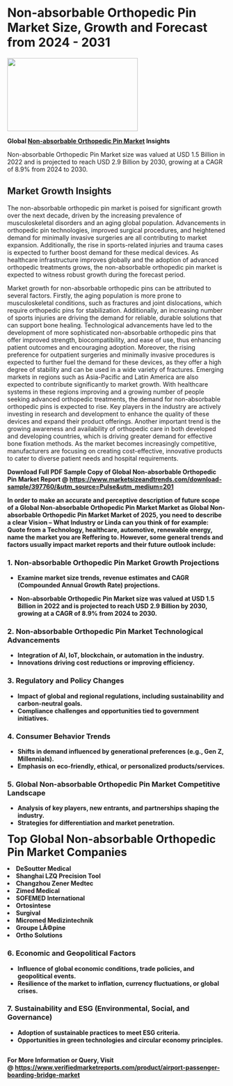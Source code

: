 <H1>Non-absorbable Orthopedic Pin Market Size, Growth and Forecast from 2024 - 2031</H1><img class="aligncenter size-medium wp-image-584254" src="https://thirdeyenews.in/wp-content/uploads/2024/09/Global-Market-Research-300x168.jpeg" alt="" width="300" height="168" /><p><strong>Global&nbsp;<a href="https://www.marketsizeandtrends.com/download-sample/397760/&amp;utm_source=Pulse&amp;utm_medium=201">Non-absorbable Orthopedic Pin Market</a> Insights</strong></p><p>Non-absorbable Orthopedic Pin Market size was valued at USD 1.5 Billion in 2022 and is projected to reach USD 2.9 Billion by 2030, growing at a CAGR of 8.9% from 2024 to 2030.</p><p><h2>Market Growth Insights</h2> <p>The non-absorbable orthopedic pin market is poised for significant growth over the next decade, driven by the increasing prevalence of musculoskeletal disorders and an aging global population. Advancements in orthopedic pin technologies, improved surgical procedures, and heightened demand for minimally invasive surgeries are all contributing to market expansion. Additionally, the rise in sports-related injuries and trauma cases is expected to further boost demand for these medical devices. As healthcare infrastructure improves globally and the adoption of advanced orthopedic treatments grows, the non-absorbable orthopedic pin market is expected to witness robust growth during the forecast period.</p> <p><strong></strong></p> <p>Market growth for non-absorbable orthopedic pins can be attributed to several factors. Firstly, the aging population is more prone to musculoskeletal conditions, such as fractures and joint dislocations, which require orthopedic pins for stabilization. Additionally, an increasing number of sports injuries are driving the demand for reliable, durable solutions that can support bone healing. Technological advancements have led to the development of more sophisticated non-absorbable orthopedic pins that offer improved strength, biocompatibility, and ease of use, thus enhancing patient outcomes and encouraging adoption. Moreover, the rising preference for outpatient surgeries and minimally invasive procedures is expected to further fuel the demand for these devices, as they offer a high degree of stability and can be used in a wide variety of fractures. Emerging markets in regions such as Asia-Pacific and Latin America are also expected to contribute significantly to market growth. With healthcare systems in these regions improving and a growing number of people seeking advanced orthopedic treatments, the demand for non-absorbable orthopedic pins is expected to rise. Key players in the industry are actively investing in research and development to enhance the quality of these devices and expand their product offerings. Another important trend is the growing awareness and availability of orthopedic care in both developed and developing countries, which is driving greater demand for effective bone fixation methods. As the market becomes increasingly competitive, manufacturers are focusing on creating cost-effective, innovative products to cater to diverse patient needs and hospital requirements.</p> <p><strong></p><p><span class=""><strong>Download Full PDF Sample Copy of Global Non-absorbable Orthopedic Pin Market Report</strong> @ <a href="https://www.marketsizeandtrends.com/download-sample/397760/&amp;utm_source=Pulse&amp;utm_medium=201" target="_blank">https://www.marketsizeandtrends.com/download-sample/397760/&amp;utm_source=Pulse&amp;utm_medium=201</a></span></p><p>In order to make an accurate and perceptive description of future scope of a Global&nbsp;Non-absorbable Orthopedic Pin Market Market as Global&nbsp;Non-absorbable Orthopedic Pin Market Market of 2025, you need to describe a clear Vision &ndash; What Industry or Linda can you think of for example: Quote from a Technology, healthcare, automotive, renewable energy, name the market you are Reffering to. However, some general trends and factors usually impact market reports and their future outlook include:</p><h3>1.&nbsp;<strong>Non-absorbable Orthopedic Pin Market Growth Projections</strong></h3><ul><li>Examine market size trends, revenue estimates and CAGR (Compounded Annual Growth Rate) projections.</li><li><p>Non-absorbable Orthopedic Pin Market size was valued at USD 1.5 Billion in 2022 and is projected to reach USD 2.9 Billion by 2030, growing at a CAGR of 8.9% from 2024 to 2030.</p></li></ul><h3>2.&nbsp;<strong>Non-absorbable Orthopedic Pin Market Technological Advancements</strong></h3><ul><li>Integration of AI, IoT, blockchain, or automation in the industry.</li><li>Innovations driving cost reductions or improving efficiency.</li></ul><h3>3.&nbsp;<strong>Regulatory and Policy Changes</strong></h3><ul><li>Impact of global and regional regulations, including sustainability and carbon-neutral goals.</li><li>Compliance challenges and opportunities tied to government initiatives.</li></ul><h3>4.&nbsp;<strong>Consumer Behavior Trends</strong></h3><ul><li>Shifts in demand influenced by generational preferences (e.g., Gen Z, Millennials).</li><li>Emphasis on eco-friendly, ethical, or personalized products/services.</li></ul><h3>5.&nbsp;<strong>Global Non-absorbable Orthopedic Pin Market Competitive Landscape</strong></h3><ul><li>Analysis of key players, new entrants, and partnerships shaping the industry.</li><li>Strategies for differentiation and market penetration.</li></ul><p data-pm-slice="1 1 []"><span style="color: inherit; font-family: inherit; font-size: 25px;">Top Global Non-absorbable Orthopedic Pin Market Companies</span></p><div class="" data-test-id=""><p><li>DeSoutter Medical</li><li> Shanghai LZQ Precision Tool</li><li> Changzhou Zener Medtec</li><li> Zimed Medical</li><li> SOFEMED International</li><li> Ortosintese</li><li> Surgival</li><li> Micromed Medizintechnik</li><li> Groupe LÃ©pine</li><li> Ortho Solutions</li></p></div><h3>6.&nbsp;<strong>Economic and Geopolitical Factors</strong></h3><ul><li>Influence of global economic conditions, trade policies, and geopolitical events.</li><li>Resilience of the market to inflation, currency fluctuations, or global crises.</li></ul><h3>7.&nbsp;<strong>Sustainability and ESG (Environmental, Social, and Governance)</strong></h3><ul><li>Adoption of sustainable practices to meet ESG criteria.</li><li>Opportunities in green technologies and circular economy principles.</li></ul><h2><strong style="font-size: 14px;">For More Information or Query, Visit @&nbsp;</strong><a style="background-color: #ffffff; font-size: 14px;" href="https://www.marketsizeandtrends.com/report/non-absorbable-orthopedic-pin-market/" target="_blank">https://www.verifiedmarketreports.com/product/airport-passenger-boarding-bridge-market</a></h2>
